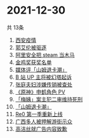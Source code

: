 # 2021-12-30
  共 13条

  <!-- BEGIN -->
  <!-- 最后更新时间:Thu Dec 30 2021 16:17:31 GMT+0000 (Coordinated Universal Time) -->
  1. [西安疫情](https://www.zhihu.com/search?q=西安疫情)
1. [郭艾伦被驱逐](https://www.zhihu.com/search?q=郭艾伦被驱逐)
1. [阿里安全把 steam 当木马](https://www.zhihu.com/search?q=steam)
1. [金鸡奖获奖名单](https://www.zhihu.com/search?q=金鸡奖)
1. [媒体评「山姆退卡潮」](https://www.zhihu.com/search?q=山姆退卡潮)
1. [B 站 UP 主将被幻塔起诉](https://www.zhihu.com/search?q=幻塔)
1. [张庭夫妇涉嫌传销被查处](https://www.zhihu.com/search?q=张庭)
1. [《原神》申鹤角色 PV](https://www.zhihu.com/search?q=原神)
1. [「梅姨」案主犯二审维持死刑](https://www.zhihu.com/search?q=张维平)
1. [「山姆退卡潮」](https://www.zhihu.com/search?q=山姆退卡)
1. [Re0 第一季重新上线](https://www.zhihu.com/search?q=从零开始的异世界生活)
1. [广西多人被押解游街示众](https://www.zhihu.com/search?q=广西游街示众)
1. [高洁丝就广告内容致歉](https://www.zhihu.com/search?q=高洁丝)
  <!-- END -->
  